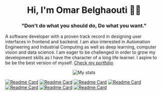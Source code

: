 <h1 align="center">Hi, I'm Omar Belghaouti 🐱‍👤</h1>
<h3 align="center">"Don't do what you should do, Do what you want."</h3>

A software developer with a proven track record in designing user interfaces in frontend and backend. I am also interested in Automation Engineering and Industrial Computing as well as deep learning, computer vision and data science.
I am eager to be challenged in order to grow my development skills as I have the character of a long life learner.
I aspire to be be the best version of myself.
<a href="https://omarbelghaouti.space/">Check my portfolio</a>
<p align="center">
<img align="center" src="https://github-readme-stats.vercel.app/api?username=Omar-Belghaouti&show_icons=true&theme=outrun&hide_border=true&border_radius=20" alt="My stats" />
</p>


[![Readme Card](https://github-readme-stats.vercel.app/api/pin/?username=Omar-Belghaouti&repo=react-native-help-create&show_owner=true&theme=radical&hide_border=true&border_radius=20)](https://github.com/Omar-Belghaouti/react-native-help-create)  [![Readme Card](https://github-readme-stats.vercel.app/api/pin/?username=Omar-Belghaouti&repo=PythonComplex&show_owner=true&theme=algolia&hide_border=true&border_radius=20)](https://github.com/Omar-Belghaouti/PythonComplex) [![Readme Card](https://github-readme-stats.vercel.app/api/pin/?username=Omar-Belghaouti&repo=pomodoro&show_owner=true&theme=jolly&hide_border=true&border_radius=20)](https://github.com/Omar-Belghaouti/pomodoro) [![Readme Card](https://github-readme-stats.vercel.app/api/pin/?username=Omar-Belghaouti&repo=Emgu-World&show_owner=true&theme=gotham&hide_border=true&border_radius=20)](https://github.com/Omar-Belghaouti/Emgu-World) [![Readme Card](https://github-readme-stats.vercel.app/api/pin/?username=Omar-Belghaouti&repo=HandTrack&show_owner=true&theme=maroongold&hide_border=true&border_radius=20)](https://github.com/Omar-Belghaouti/HandTrack) [![Readme Card](https://github-readme-stats.vercel.app/api/pin/?username=Omar-Belghaouti&repo=Quasi-Newton&show_owner=true&theme=midnight-purple&hide_border=true&border_radius=20)](https://github.com/Omar-Belghaouti/Quasi-Newton) [![Readme Card](https://github-readme-stats.vercel.app/api/pin/?username=Omar-Belghaouti&repo=Lorenz-Attractor&show_owner=true&theme=omni&hide_border=true&border_radius=20)](https://github.com/Omar-Belghaouti/Lorenz-Attractor)
